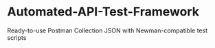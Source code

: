 # Automated-API-Test-Framework
Ready-to-use Postman Collection JSON with Newman-compatible test scripts
